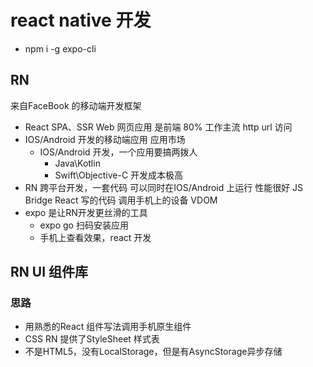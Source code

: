 # react native 开发

- npm i -g expo-cli

## RN

来自FaceBook 的移动端开发框架

- React SPA、SSR Web 网页应用 是前端 80% 工作主流
  http url 访问
- IOS/Android 开发的移动端应用
  应用市场
  - IOS/Android 开发，一个应用要搞两拨人
    - Java\Kotlin
    - Swift\Objective-C
  开发成本极高
- RN 跨平台开发，一套代码 可以同时在IOS/Android 上运行
  性能很好
  JS Bridge React 写的代码 调用手机上的设备
  VDOM
- expo 是让RN开发更丝滑的工具
  - expo go 扫码安装应用
  - 手机上查看效果，react 开发

## RN UI 组件库

### 思路

- 用熟悉的React 组件写法调用手机原生组件
- CSS RN 提供了StyleSheet 样式表
- 不是HTML5，没有LocalStorage，但是有AsyncStorage异步存储
